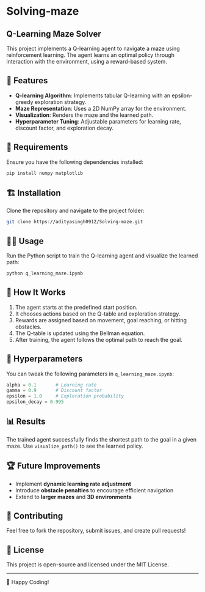 # Solving-maze
## Q-Learning Maze Solver

This project implements a Q-learning agent to navigate a maze using reinforcement learning. The agent learns an optimal policy through interaction with the environment, using a reward-based system.

## 🚀 Features
- **Q-learning Algorithm**: Implements tabular Q-learning with an epsilon-greedy exploration strategy.
- **Maze Representation**: Uses a 2D NumPy array for the environment.
- **Visualization**: Renders the maze and the learned path.
- **Hyperparameter Tuning**: Adjustable parameters for learning rate, discount factor, and exploration decay.

## 📌 Requirements
Ensure you have the following dependencies installed:
```bash
pip install numpy matplotlib
```

## 🏗️ Installation
Clone the repository and navigate to the project folder:
```bash
git clone https://adityasingh0912/Solving-maze.git
```

## 🏃‍♂️ Usage
Run the Python script to train the Q-learning agent and visualize the learned path:
```bash
python q_learning_maze.ipynb
```

## 🎯 How It Works
1. The agent starts at the predefined start position.
2. It chooses actions based on the Q-table and exploration strategy.
3. Rewards are assigned based on movement, goal reaching, or hitting obstacles.
4. The Q-table is updated using the Bellman equation.
5. After training, the agent follows the optimal path to reach the goal.

## 🔧 Hyperparameters
You can tweak the following parameters in `q_learning_maze.ipynb`:
```python
alpha = 0.1       # Learning rate
gamma = 0.9       # Discount factor
epsilon = 1.0     # Exploration probability
epsilon_decay = 0.995
```

## 📊 Results
The trained agent successfully finds the shortest path to the goal in a given maze. Use `visualize_path()` to see the learned policy.

## 🏆 Future Improvements
- Implement **dynamic learning rate adjustment**
- Introduce **obstacle penalties** to encourage efficient navigation
- Extend to **larger mazes** and **3D environments**

## 🤝 Contributing
Feel free to fork the repository, submit issues, and create pull requests!

## 📜 License
This project is open-source and licensed under the MIT License.

---
🚀 Happy Coding!

